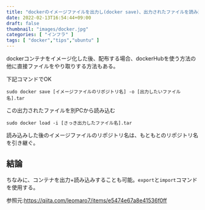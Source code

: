 ```yaml
---
title: "dockerのイメージファイルを出力し(docker save)、出力されたファイルを読み込む(docker load)"
date: 2022-02-13T16:54:44+09:00
draft: false
thumbnail: "images/docker.jpg"
categories: [ "インフラ" ]
tags: [ "docker","tips","ubuntu" ]
---
```


dockerコンテナをイメージ化した後、配布する場合、dockerHubを使う方法の他に直接ファイルをやり取りする方法もある。

下記コマンドでOK

    sudo docker save [イメージファイルのリポジトリ名] -o [出力したいファイル名].tar

この出力されたファイルを別PCから読み込む

    sudo docker load -i [さっき出力したファイル名].tar

読み込みした後のイメージファイルのリポジトリ名は、もともとのリポジトリ名を引き継ぐ。

## 結論

ちなみに、コンテナを出力+読み込みすることも可能。`export`と`import`コマンドを使用する。

参照元:https://qiita.com/leomaro7/items/e5474e67a8e41536f0ff

